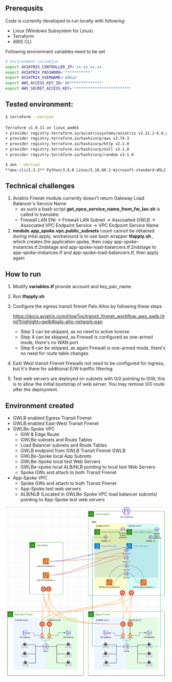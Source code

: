## Prerequsits
Code is currently developed to run locally with following:

* Linux (Windows Subsystem for Linux)
* Terraform
* AWS CLI

Following environment variables need to be set
```bash
# environment variables
export AVIATRIX_CONTROLLER_IP='xx.xx.xx.xx'
export AVIATRIX_PASSWORD='***********'
export AVIATRIX_USERNAME='admin'
export AWS_ACCESS_KEY_ID='AK**************'
export AWS_SECRET_ACCESS_KEY='************************'
```

## Tested environment:
```bash
$ terraform --version

Terraform v1.0.11 on linux_amd64
+ provider registry.terraform.io/aviatrixsystems/aviatrix v2.21.1-6.6.ga
+ provider registry.terraform.io/hashicorp/aws v3.74.3
+ provider registry.terraform.io/hashicorp/http v2.1.0
+ provider registry.terraform.io/hashicorp/null v3.1.0
+ provider registry.terraform.io/hashicorp/random v3.1.0
```

```bash
$ aws --version
**aws-cli/2.3.2** Python/3.8.8 Linux/5.10.60.1-microsoft-standard-WSL2 exe/x86_64.ubuntu.20 prompt/off
```

## Technical challenges
1. Aviatrix Firenet module currently doesn't return Gateway Load Balancer's Service Name
    * as such a bash script **get_vpce_service_name_from_fw_lan.sh** is called to translate:
    * Firewall LAN ENI -> Firewall LAN Subnet -> Asscoaited GWLB -> Associated VPC Endpoint Service -> VPC Endpoint Service Name
2. **module.app_spoke.vpc.public_subnets** count cannot be obtained during intial apply, workaround is to use bash wrapper **tfapply.sh** , which creates the application spoke, then copy app-spoke-instances.tf.2ndstage and app-spoke-load-balancers.tf.2ndstage to app-spoke-instances.tf and app-spoke-load-balancers.tf, then apply again


## How to run
1. Modify **variables.tf** provide account and key_pair_name
2. Run **tfapply.sh**
3. Configure the egress transit firenet Palo Altos by following these steps
    
    https://docs.aviatrix.com/HowTos/transit_firenet_workflow_aws_gwlb.html?highlight=gwlb#palo-alto-network-pan 

    * Step 3 can be skipped, as no need to active license
    * Step 4 can be skipped, as Firewall is configured as one-armed mode, there's no WAN port
    * Step 6 can be skipped, as again Firewall is one-armed mode, there's no need for route table changes
4. East West transit Firenet firewalls not need to be configured for ingress, but it's there for additional E/W tranffic filtering.
5. Test web servers are deployed on subnets with 0/0 pointing to IGW, this is to allow the initial bootstrap of web server. You may remove 0/0 route after the deployment.


## Environment created
* GWLB enabled Egress Transit Firenet
* GWLB enabled East-West Transit Firenet
* GWLBe-Spoke VPC
    * IGW & Edge Route
    * GWLBe subnets and Route Tables
    * Load Balancer subnets and Route Tables
    * GWLB endpoint from GWLB Transit Firenet GWLB
    * GWLBe-Spoke local App Subnets
    * GWLBe-Spoke local test Web Servers
    * GWLBe-spoke local ALB/NLB pointing to local test Web Servers
    * Spoke GWs and attach to both Transit Firenet
* App-Spoke VPC
    * Spoke GWs and attach to both Transit Firenet
    * App-Spoke test web servers
    * ALB/NLB (Located in GWLBe-Spoke VPC load balancer subnets) pointing to App-Spoke test web servers


![Environment created](2022-03-14-19-41-35.png)